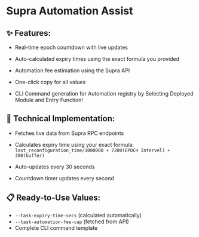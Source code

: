 # Supra Automation Assist

## ✨ Features:

- Real-time epoch countdown with live updates

- Auto-calculated expiry times using the exact formula you provided

- Automation fee estimation using the Supra API

- One-click copy for all values

- CLI Command generation for Automation registry by Selecting Deployed Module and Entry Function!

## 🚀 Technical Implementation:

- Fetches live data from Supra RPC endpoints

- Calculates expiry time using your exact formula: 
`last_reconfiguration_time/1000000 + 7200(EPOCH Intervel) + 300(buffer)`

- Auto-updates every 30 seconds

- Countdown timer updates every second

## 📋 Ready-to-Use Values:

- `--task-expiry-time-secs` (calculated automatically)
- `--task-automation-fee-cap` (fetched from API)
- Complete CLI command template